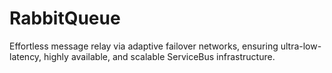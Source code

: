 # RabbitQueue
Effortless message relay via adaptive failover networks, ensuring ultra-low-latency, highly available, and scalable ServiceBus infrastructure.
